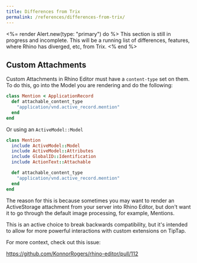 ```yaml
---
title: Differences from Trix
permalink: /references/differences-from-trix/
---
```


<%= render Alert.new(type: "primary") do %>
  This section is still in progress and incomplete. This will be a running list of differences, features,
  where Rhino has diverged, etc, from Trix.
<% end %>


## Custom Attachments

Custom Attachments in Rhino Editor must have a `content-type` set on them. To do this, go into the Model you are rendering and do the following:

```rb
class Mention < ApplicationRecord
  def attachable_content_type
    "application/vnd.active_record.mention"
  end
end
```

Or using an `ActiveModel::Model`

```rb
class Mention
  include ActiveModel::Model
  include ActiveModel::Attributes
  include GlobalID::Identification
  include ActionText::Attachable

  def attachable_content_type
    "application/vnd.active_record.mention"
  end
end
```

The reason for this is because sometimes you may want to render an ActiveStorage attachment from your server into
Rhino Editor, but don't want it to go through the default image processing, for example, Mentions.

This is an active choice to break backwards compatibility, but it's intended to allow for more powerful
interactions with custom extensions on TipTap.

For more context, check out this issue:

<https://github.com/KonnorRogers/rhino-editor/pull/112>
